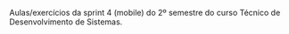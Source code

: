 Aulas/exercícios da sprint 4 (mobile) do 2º semestre do curso Técnico de Desenvolvimento de Sistemas.